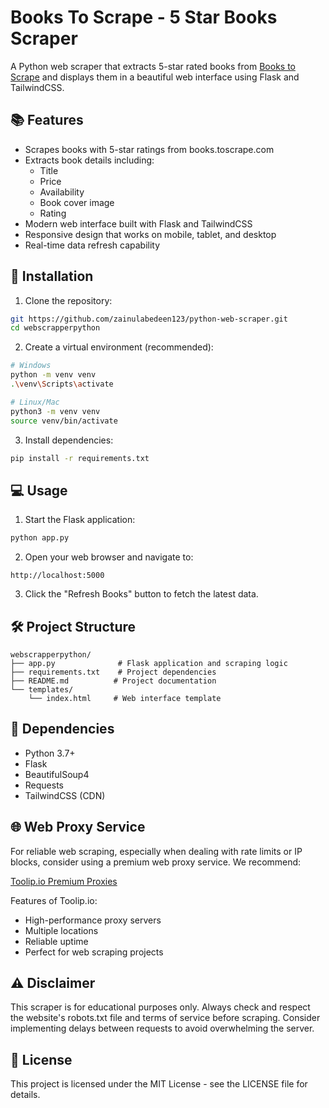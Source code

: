# Books To Scrape - 5 Star Books Scraper

A Python web scraper that extracts 5-star rated books from [Books to Scrape](https://books.toscrape.com/) and displays them in a beautiful web interface using Flask and TailwindCSS.

## 📚 Features

- Scrapes books with 5-star ratings from books.toscrape.com
- Extracts book details including:
  - Title
  - Price
  - Availability
  - Book cover image
  - Rating
- Modern web interface built with Flask and TailwindCSS
- Responsive design that works on mobile, tablet, and desktop
- Real-time data refresh capability

## 🚀 Installation

1. Clone the repository:
```bash
git https://github.com/zainulabedeen123/python-web-scraper.git
cd webscrapperpython
```

2. Create a virtual environment (recommended):
```bash
# Windows
python -m venv venv
.\venv\Scripts\activate

# Linux/Mac
python3 -m venv venv
source venv/bin/activate
```

3. Install dependencies:
```bash
pip install -r requirements.txt
```

## 💻 Usage

1. Start the Flask application:
```bash
python app.py
```

2. Open your web browser and navigate to:
```
http://localhost:5000
```

3. Click the "Refresh Books" button to fetch the latest data.

## 🛠️ Project Structure

```
webscrapperpython/
├── app.py              # Flask application and scraping logic
├── requirements.txt    # Project dependencies
├── README.md          # Project documentation
└── templates/
    └── index.html     # Web interface template
```

## 📝 Dependencies

- Python 3.7+
- Flask
- BeautifulSoup4
- Requests
- TailwindCSS (CDN)

## 🌐 Web Proxy Service

For reliable web scraping, especially when dealing with rate limits or IP blocks, consider using a premium web proxy service. We recommend:

[Toolip.io Premium Proxies](https://toolip.io/?ref=themetaverseguy)

Features of Toolip.io:
- High-performance proxy servers
- Multiple locations
- Reliable uptime
- Perfect for web scraping projects

## ⚠️ Disclaimer

This scraper is for educational purposes only. Always check and respect the website's robots.txt file and terms of service before scraping. Consider implementing delays between requests to avoid overwhelming the server.

## 📄 License

This project is licensed under the MIT License - see the LICENSE file for details. 